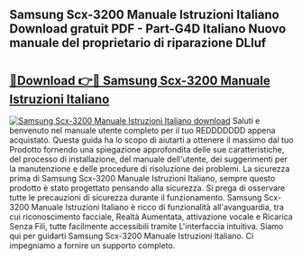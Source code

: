 ## Samsung Scx-3200 Manuale Istruzioni Italiano Download gratuit PDF - Part-G4D Italiano Nuovo manuale del proprietario di riparazione DLluf

# <h2><a href="http://dffavl.blite.top/?on=Samsung+Scx-3200+Manuale+Istruzioni+Italiano">🔗Download 👉🔴 Samsung Scx-3200 Manuale Istruzioni Italiano</a></h2>

[![Samsung Scx-3200 Manuale Istruzioni Italiano download](https://i.imgur.com/lujVjoI.png)](http://dffavl.blite.top/?on=Samsung+Scx-3200+Manuale+Istruzioni+Italiano)
Saluti e benvenuto nel manuale utente completo per il tuo REDDDDDDD appena acquistato. Questa guida ha lo scopo di aiutarti a ottenere il massimo dal tuo Prodotto fornendo una spiegazione approfondita delle sue caratteristiche, del processo di installazione, del manuale dell'utente, dei suggerimenti per la manutenzione e delle procedure di risoluzione dei problemi. La sicurezza prima di Samsung Scx-3200 Manuale Istruzioni Italiano, sempre questo prodotto è stato progettato pensando alla sicurezza. Si prega di osservare tutte le precauzioni di sicurezza durante il funzionamento. Samsung Scx-3200 Manuale Istruzioni Italiano è ricco di funzionalità all'avanguardia, tra cui riconoscimento facciale, Realtà Aumentata, attivazione vocale e Ricarica Senza Fili, tutte facilmente accessibili tramite L'interfaccia intuitiva. Siamo qui per guidarti Samsung Scx-3200 Manuale Istruzioni Italiano. Ci impegniamo a fornire un supporto completo.
